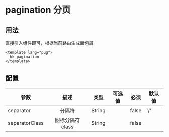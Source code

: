 # pagination 分页

## 用法

直接引入组件即可，根据当前路由生成面包屑

<template>
  <demo-pagination/>
</template>

```pug
<template lang="pug">
  hk-pagination
</template>

```

## 配置

| 参数 | 描述 | 类型 | 可选值 | 必须 | 默认值 |
| -- |:----: | :--: | :--: | :--: | -- |
| separator | 分隔符 | String |  | false | '/' |
| separatorClass | 图标分隔符 class | String |  | false |  |
